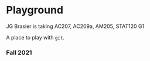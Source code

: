 # Playground

JG Brasier is taking AC207, AC209a, AM205, STAT120
G1

A place to play with `git`.

### Fall 2021
